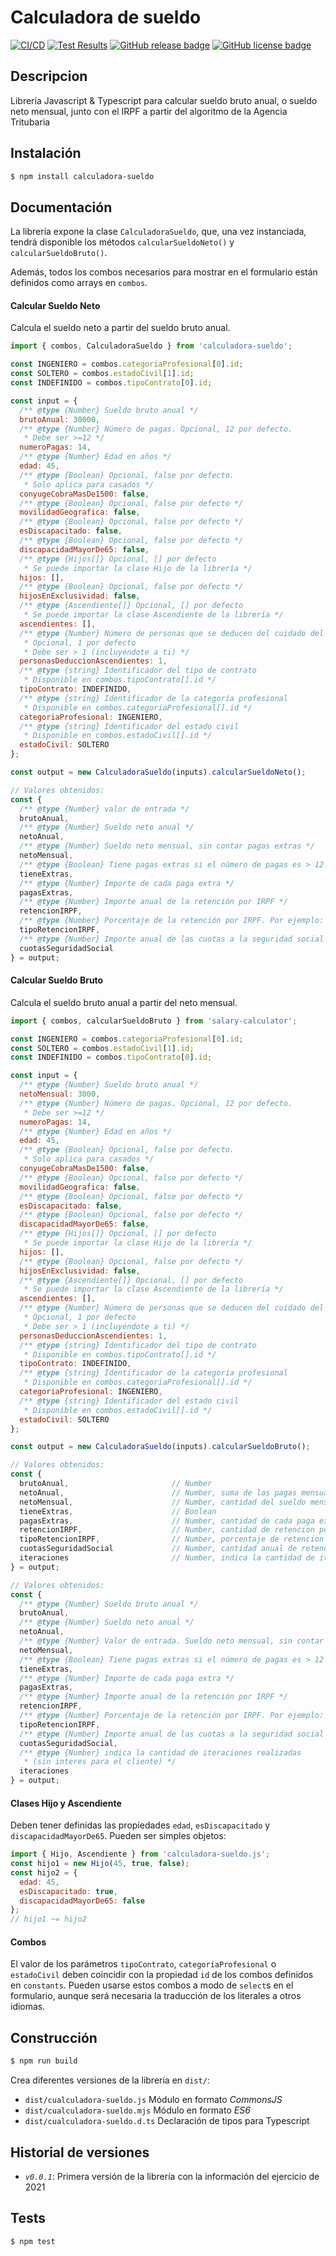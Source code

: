 # Calculadora de sueldo

[![CI/CD](https://github.com/miguelchaves/calculadora-sueldo/actions/workflows/node.js.yml/badge.svg)](https://github.com/miguelchaves/calculadora-sueldo/actions/workflows/node.js.yml)
[![Test Results](https://raw.githubusercontent.com/gist/miguelchaves/e1322bdeacf4783dafc8911db1429896/raw/badge.svg)](https://github.com/miguelchaves/calculadora-sueldo/actions/workflows/node.js.yml)
[![GitHub release badge](https://badgen.net/github/release/miguelchaves/calculadora-sueldo/stable)](https://github.com/miguelchaves/calculadora-sueldo/releases/latest)
[![GitHub license badge](https://badgen.net/github/license/miguelchaves/calculadora-sueldo)](https://github.com/miguelchaves/calculadora-sueldo/blob/main/LICENSE)

## Descripcion
Librería Javascript & Typescript para calcular sueldo bruto anual, o sueldo neto mensual, junto con el IRPF a partir del algoritmo de la Agencia Tritubaria

Instalación
-----------

```bash
$ npm install calculadora-sueldo
```

Documentación
-------------

La librería expone la clase `CalculadoraSueldo`, que, una vez instanciada, tendrá disponible los métodos `calcularSueldoNeto()` y `calcularSueldoBruto()`.

Además, todos los combos necesarios para mostrar en el formulario están definidos como arrays en `combos`.

#### Calcular Sueldo Neto

Calcula el sueldo neto a partir del sueldo bruto anual.

```javascript
import { combos, CalculadoraSueldo } from 'calculadora-sueldo';

const INGENIERO = combos.categoriaProfesional[0].id;
const SOLTERO = combos.estadoCivil[1].id;
const INDEFINIDO = combos.tipoContrato[0].id;

const input = {
  /** @type {Number} Sueldo bruto anual */
  brutoAnual: 30000,
  /** @type {Number} Número de pagas. Opcional, 12 por defecto.
   * Debe ser >=12 */
  numeroPagas: 14,
  /** @type {Number} Edad en años */
  edad: 45,
  /** @type {Boolean} Opcional, false por defecto.
   * Solo aplica para casados */
  conyugeCobraMasDe1500: false,
  /** @type {Boolean} Opcional, false por defecto */
  movilidadGeografica: false,
  /** @type {Boolean} Opcional, false por defecto */
  esDiscapacitado: false,
  /** @type {Boolean} Opcional, false por defecto */
  discapacidadMayorDe65: false,
  /** @type {Hijos[]} Opcional, [] por defecto
   * Se puede importar la clase Hijo de la librería */
  hijos: [],
  /** @type {Boolean} Opcional, false por defecto */
  hijosEnExclusividad: false,
  /** @type {Ascendiente[]} Opcional, [] por defecto
   * Se puede importar la clase Ascendiente de la librería */
  ascendientes: [],
  /** @type {Number} Número de personas que se deducen del cuidado del mayor.
   * Opcional, 1 por defecto
   * Debe ser > 1 (incluyéndote a ti) */
  personasDeduccionAscendientes: 1,
  /** @type {string} Identificador del tipo de contrato
   * Disponible en combos.tipoContrato[].id */
  tipoContrato: INDEFINIDO,
  /** @type {string} Identificador de la categoría profesional
   * Disponible en combos.categoriaProfesional[].id */
  categoriaProfesional: INGENIERO,
  /** @type {string} Identificador del estado civil
   * Disponible en combos.estadoCivil[].id */
  estadoCivil: SOLTERO
};

const output = new CalculadoraSueldo(inputs).calcularSueldoNeto();

// Valores obtenidos:
const {
  /** @type {Number} valor de entrada */
  brutoAnual,
  /** @type {Number} Sueldo neto anual */
  netoAnual,
  /** @type {Number} Sueldo neto mensual, sin contar pagas extras */
  netoMensual,
  /** @type {Boolean} Tiene pagas extras si el número de pagas es > 12 */
  tieneExtras,
  /** @type {Number} Importe de cada paga extra */
  pagasExtras,
  /** @type {Number} Importe anual de la retención por IRPF */
  retencionIRPF,
  /** @type {Number} Porcentaje de la retención por IRPF. Por ejemplo: 0.15 */
  tipoRetencionIRPF,
  /** @type {Number} Importe anual de las cuotas a la seguridad social */
  cuotasSeguridadSocial
} = output;
```

#### Calcular Sueldo Bruto
Calcula el sueldo bruto anual a partir del neto mensual.

```javascript
import { combos, calcularSueldoBruto } from 'salary-calculator';

const INGENIERO = combos.categoriaProfesional[0].id;
const SOLTERO = combos.estadoCivil[1].id;
const INDEFINIDO = combos.tipoContrato[0].id;

const input = {
  /** @type {Number} Sueldo bruto anual */
  netoMensual: 3000,
  /** @type {Number} Número de pagas. Opcional, 12 por defecto.
   * Debe ser >=12 */
  numeroPagas: 14,
  /** @type {Number} Edad en años */
  edad: 45,
  /** @type {Boolean} Opcional, false por defecto.
   * Solo aplica para casados */
  conyugeCobraMasDe1500: false,
  /** @type {Boolean} Opcional, false por defecto */
  movilidadGeografica: false,
  /** @type {Boolean} Opcional, false por defecto */
  esDiscapacitado: false,
  /** @type {Boolean} Opcional, false por defecto */
  discapacidadMayorDe65: false,
  /** @type {Hijos[]} Opcional, [] por defecto
   * Se puede importar la clase Hijo de la librería */
  hijos: [],
  /** @type {Boolean} Opcional, false por defecto */
  hijosEnExclusividad: false,
  /** @type {Ascendiente[]} Opcional, [] por defecto
   * Se puede importar la clase Ascendiente de la librería */
  ascendientes: [],
  /** @type {Number} Número de personas que se deducen del cuidado del mayor.
   * Opcional, 1 por defecto
   * Debe ser > 1 (incluyéndote a ti) */
  personasDeduccionAscendientes: 1,
  /** @type {string} Identificador del tipo de contrato
   * Disponible en combos.tipoContrato[].id */
  tipoContrato: INDEFINIDO,
  /** @type {string} Identificador de la categoría profesional
   * Disponible en combos.categoriaProfesional[].id */
  categoriaProfesional: INGENIERO,
  /** @type {string} Identificador del estado civil
   * Disponible en combos.estadoCivil[].id */
  estadoCivil: SOLTERO
};

const output = new CalculadoraSueldo(inputs).calcularSueldoBruto();

// Valores obtenidos:
const {
  brutoAnual,                       // Number
  netoAnual,                        // Number, suma de las pagas mensuales y extras
  netoMensual,                      // Number, cantidad del sueldo mensual
  tieneExtras,                      // Boolean
  pagasExtras,                      // Number, cantidad de cada paga extra
  retencionIRPF,                    // Number, cantidad de retencion por IRPF
  tipoRetencionIRPF,                // Number, porcentaje de retencion por IRPF sobre el sueldo bruto
  cuotasSeguridadSocial             // Number, cantidad anual de retención de la Seguridad Social
  iteraciones                       // Number, indica la cantidad de iteraciones realizadas (sin interes para el cliente)
} = output;

// Valores obtenidos:
const {
  /** @type {Number} Sueldo bruto anual */
  brutoAnual,
  /** @type {Number} Sueldo neto anual */
  netoAnual,
  /** @type {Number} Valor de entrada. Sueldo neto mensual, sin contar pagas extras */
  netoMensual,
  /** @type {Boolean} Tiene pagas extras si el número de pagas es > 12 */
  tieneExtras,
  /** @type {Number} Importe de cada paga extra */
  pagasExtras,
  /** @type {Number} Importe anual de la retención por IRPF */
  retencionIRPF,
  /** @type {Number} Porcentaje de la retención por IRPF. Por ejemplo: 0.15 */
  tipoRetencionIRPF,
  /** @type {Number} Importe anual de las cuotas a la seguridad social */
  cuotasSeguridadSocial,
  /** @type {Number} indica la cantidad de iteraciones realizadas
   * (sin interes para el cliente) */
  iteraciones
} = output;
```

#### Clases Hijo y Ascendiente

Deben tener definidas las propiedades `edad`, `esDiscapacitado` y `discapacidadMayorDe65`. Pueden ser simples objetos:

```javascript
import { Hijo, Ascendiente } from 'calculadora-sueldo.js';
const hijo1 = new Hijo(45, true, false);
const hijo2 = {
  edad: 45,
  esDiscapacitado: true,
  discapacidadMayorDe65: false
};
// hijo1 ~= hijo2
```

#### Combos

El valor de los parámetros `tipoContrato`, `categoríaProfesional` o `estadoCivil` deben coincidir con la propiedad `id` de los combos definidos en `constants`. Pueden usarse estos combos a modo de `select`s en el formulario, aunque será necesaria la traducción de los literales a otros idiomas.


Construcción
-------------
```bash
$ npm run build
```
Crea diferentes versiones de la librería en `dist/`:
* `dist/cualculadora-sueldo.js` Módulo en formato *CommonsJS*
* `dist/cualculadora-sueldo.mjs` Módulo en formato *ES6*
* `dist/cualculadora-sueldo.d.ts` Declaración de tipos para Typescript

Historial de versiones
-------------
* *`v0.0.1`*: Primera versión de la librería con la información del ejercicio de 2021


Tests
-------------

```bash
$ npm test
```
